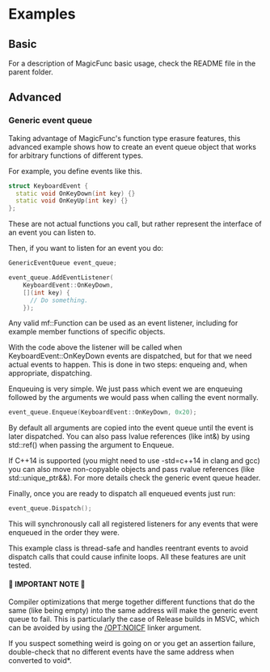 # Examples
## Basic
For a description of MagicFunc basic usage, check the README file in the parent folder.

## Advanced
### Generic event queue
Taking advantage of MagicFunc's function type erasure features, this advanced example shows how to create an event queue object that works for arbitrary functions of different types.

For example, you define events like this.
```c++
struct KeyboardEvent {
  static void OnKeyDown(int key) {}
  static void OnKeyUp(int key) {}
};
```
These are not actual functions you call, but rather represent the interface of an event you can listen to.

Then, if you want to listen for an event you do:
```c++
GenericEventQueue event_queue;

event_queue.AddEventListener(
    KeyboardEvent::OnKeyDown,
    [](int key) {
      // Do something.
    });
```

Any valid mf::Function can be used as an event listener, including for example member functions of specific objects.

With the code above the listener will be called when KeyboardEvent::OnKeyDown events are dispatched, but for that we need actual events to happen. This is done in two steps: enqueing and, when appropriate, dispatching.

Enqueuing is very simple. We just pass which event we are enqueuing followed by the arguments we would pass when calling the event normally.
```c++
event_queue.Enqueue(KeyboardEvent::OnKeyDown, 0x20);
```

By default all arguments are copied into the event queue until the event is later dispatched. You can also pass lvalue references (like int&) by using std::ref() when passing the argument to Enqueue.

If C++14 is supported (you might need to use -std=c++14 in clang and gcc) you can also move non-copyable objects and pass rvalue references (like std::unique_ptr<T>&&). For more details check the generic event queue header.

Finally, once you are ready to dispatch all enqueued events just run:
```c++
event_queue.Dispatch();
```

This will synchronously call all registered listeners for any events that were enqueued in the order they were.

This example class is thread-safe and handles reentrant events to avoid dispatch calls that could cause infinite loops. All these features are unit tested.

#### &#x1F534; **IMPORTANT NOTE** &#x1F534;
Compiler optimizations that merge together different functions that do the same (like being empty) into the same address will make the generic event queue to fail. This is particularly the case of Release builds in MSVC, which can be avoided by using the [/OPT:NOICF](https://msdn.microsoft.com/en-us/library/bxwfs976(v=vs.140).aspx) linker argument.

If you suspect something weird is going on or you get an assertion failure, double-check that no different events have the same address when converted to void\*.
